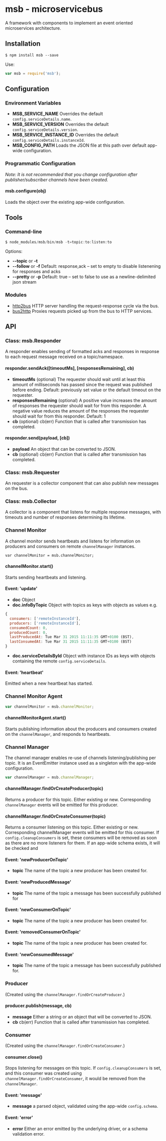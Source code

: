 # msb - microservicebus

A framework with components to implement an event oriented microservices architecture.

## Installation

```
$ npm install msb --save
```

Use:

```js
var msb = require('msb');
```

## Configuration

### Environment Variables

- **MSB_SERVICE_NAME** Overrides the default `config.serviceDetails.name`.
- **MSB_SERVICE_VERSION** Overrides the default `config.serviceDetails.version`.
- **MSB_SERVICE_INSTANCE_ID** Overrides the default `config.serviceDetails.instanceId`.
- **MSB_CONFIG_PATH** Loads the JSON file at this path over default app-wide configuration.

### Programmatic Configuration

*Note: It is not recommended that you change configuration after publisher/subscriber channels have been created.*

#### msb.configure(obj)

Loads the object over the existing app-wide configuration.

## Tools

### Command-line

```js
$ node_modules/msb/bin/msb -t=topic:to:listen:to
```

Options:
- **--topic** or **-t**
- **--follow** or **-f** Default: response,ack – set to empty to disable listenening for responses and acks
- **--pretty** or **-p** Default: true – set to false to use as a newline-delimited json stream

### Modules

- [http2bus](#missing-link) HTTP server handling the request-response cycle via the bus.
- [bus2http](#missing-link) Proxies requests picked up from the bus to HTTP services.

## API

### Class: msb.Responder

A responder enables sending of formatted acks and responses in response to each request message received on a topic/namespace.

#### responder.sendAck([timeoutMs], [responsesRemaining], cb)

- **timeoutMs** (optional) The requester should wait until at least this amount of milliseconds has passed since the request was published before ending. Default: previously set value or the default timeout on the requester.
- **responsesRemaining** (optional) A positive value increases the amount of responses the requester should wait for from this responder. A negative value reduces the amount of the responses the requester should wait for from this responder. Default: 1
- **cb** (optional) cb(err) Function that is called after transmission has completed.

#### responder.send(payload, [cb])

- **payload** An object that can be converted to JSON.
- **cb** (optional) cb(err) Function that is called after transmission has completed.

### Class: msb.Requester

An requester is a collector component that can also publish new messages on the bus.

### Class: msb.Collector

A collector is a component that listens for multiple response messages, with timeouts and number of responses determining its lifetime.

### Channel Monitor

A channel monitor sends heartbeats and listens for information on producers and consumers on remote `channelManager` instances.

```
var channelMonitor = msb.channelMonitor;
```

#### channelMonitor.start()

Starts sending heartbeats and listening.

#### Event: 'update'

- **doc** Object
- **doc.infoByTopic** Object with topics as keys with objects as values e.g.

```js
{
  consumers: ['remoteInstanceId'],
  producers: ['remoteInstanceId'],
  consumedCount: 0,
  producedCount: 0,
  lastProducedAt: Tue Mar 31 2015 11:11:35 GMT+0100 (BST),
  lastConsumedAt: Tue Mar 31 2015 11:11:35 GMT+0100 (BST)
}
```

- **doc.serviceDetailsById** Object with instance IDs as keys with objects containing the remote `config.serviceDetails`.

#### Event: 'heartbeat'

Emitted when a new heartbeat has started.

### Channel Monitor Agent

```js
var channelMonitor = msb.channelMonitor;
```

#### channelMonitorAgent.start()

Starts publishing information about the producers and consumers created on the `channelManager`, and responds to heartbeats.

### Channel Manager

The channel manager enables re-use of channels listening/publishing per topic. It is an EventEmitter instance used as a singleton with the app-wide configuration.

```js
var channelManager = msb.channelManager;
```

#### channelManager.findOrCreateProducer(topic)

Returns a producer for this topic. Either existing or new. Corresponding `channelManager` events will be emitted for this producer.

#### channelManager.findOrCreateConsumer(topic)

Returns a consumer listening on this topic. Either existing or new. Corresponding channelManager events will be emitted for this consumer. If `config.cleanupConsumers` is set, these consumers will be removed as soon as there are no more listeners for them. If an app-wide schema exists, it will be checked and

#### Event: 'newProducerOnTopic'

- **topic** The name of the topic a new producer has been created for.

#### Event: 'newProducedMessage'

- **topic** The name of the topic a message has been successfully published for

#### Event: 'newConsumerOnTopic'

- **topic** The name of the topic a new producer has been created for.

#### Event: 'removedConsumerOnTopic'

- **topic** The name of the topic a new producer has been created for.

#### Event: 'newConsumedMessage'

- **topic** The name of the topic a message has been successfully published for.

### Producer

(Created using the `channelManager.findOrCreateProducer`.)

#### producer.publish(message, cb)

- **message** Either a string or an object that will be converted to JSON.
- **cb** cb(err) Function that is called after transmission has completed.

### Consumer

(Created using the `channelManager.findOrCreateConsumer`.)

#### consumer.close()

Stops listening for messages on this topic. If `config.cleanupConsumers` is set, and this consumer was created using `channelManager.findOrCreateConsumer`, it would be removed from the `channelManager`.

#### Event: 'message'

- **message** a parsed object, validated using the app-wide `config.schema`.

#### Event: 'error'

- **error** Either an error emitted by the underlying driver, or a schema validation error.
